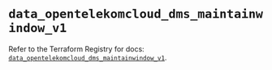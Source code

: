 # `data_opentelekomcloud_dms_maintainwindow_v1`

Refer to the Terraform Registry for docs: [`data_opentelekomcloud_dms_maintainwindow_v1`](https://registry.terraform.io/providers/opentelekomcloud/opentelekomcloud/1.36.35/docs/data-sources/dms_maintainwindow_v1).
